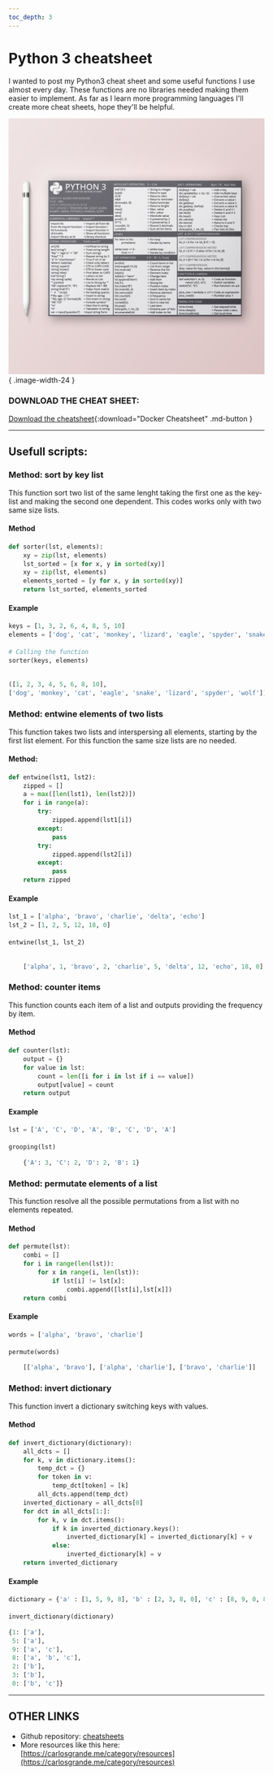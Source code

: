 ```yaml
---
toc_depth: 3
---
```


# Python 3 cheatsheet

I wanted to post my Python3 cheat sheet and some useful functions I use almost every day. These functions are no libraries needed making them easier to implement. As far as I learn more programming languages I'll create more cheat sheets, hope they'll be helpful.

![My Python 3 Cheat sheet](../../assets/images/resources/cheatsheet-python-portrait.png){ .image-width-24 }


### DOWNLOAD THE CHEAT SHEET:

[Download the cheatsheet](../../assets/docs/cheatsheet-python.pdf){:download="Docker Cheatsheet" .md-button }

---

## Usefull scripts:

### Method: sort by key list

This function sort two list of the same lenght taking the first one as the key-list and making the second one dependent.
This codes works only with two same size lists.

#### Method

```py
def sorter(lst, elements):
    xy = zip(lst, elements)
    lst_sorted = [x for x, y in sorted(xy)]
    xy = zip(lst, elements)
    elements_sorted = [y for x, y in sorted(xy)]
    return lst_sorted, elements_sorted
```

#### Example

```py
keys = [1, 3, 2, 6, 4, 8, 5, 10]
elements = ['dog', 'cat', 'monkey', 'lizard', 'eagle', 'spyder', 'snake', 'wolf']

# Calling the function
sorter(keys, elements)
```

```py title="output"

([1, 2, 3, 4, 5, 6, 8, 10],
['dog', 'monkey', 'cat', 'eagle', 'snake', 'lizard', 'spyder', 'wolf'])
```

### Method: entwine elements of two lists

This function takes two lists and interspersing all elements, starting by the first list element. For this function the same size lists are no needed.

#### Method:

```py
def entwine(lst1, lst2):
    zipped = []
    a = max([len(lst1), len(lst2)])
    for i in range(a):
        try:
            zipped.append(lst1[i])
        except:
            pass
        try:
            zipped.append(lst2[i])
        except:
            pass
    return zipped
```

#### Example


```py
lst_1 = ['alpha', 'bravo', 'charlie', 'delta', 'echo']
lst_2 = [1, 2, 5, 12, 18, 0]

entwine(lst_1, lst_2)
```

```py title="output"

    ['alpha', 1, 'bravo', 2, 'charlie', 5, 'delta', 12, 'echo', 18, 0]
```

### Method: counter items

This function counts each item of a list and outputs providing the frequency by item.

#### Method


```py
def counter(lst):
    output = {}
    for value in lst:
        count = len([i for i in lst if i == value])
        output[value] = count
    return output
```

#### Example

```py
lst = ['A', 'C', 'D', 'A', 'B', 'C', 'D', 'A']

grooping(lst)
```

```py title="Output"
    {'A': 3, 'C': 2, 'D': 2, 'B': 1}
```

### Method: permutate elements of a list

This function resolve all the possible permutations from a list with no elements repeated.

#### Method

```py
def permute(lst):
    combi = []
    for i in range(len(lst)):
        for x in range(i, len(lst)):
            if lst[i] != lst[x]:
                combi.append([lst[i],lst[x]])
    return combi
```

#### Example

```py
words = ['alpha', 'bravo', 'charlie']

permute(words)
```

```py title="Output"
    [['alpha', 'bravo'], ['alpha', 'charlie'], ['bravo', 'charlie']]
```

### Method: invert dictionary

This function invert a dictionary switching keys with values.

#### Method

```py
def invert_dictionary(dictionary):
    all_dcts = []
    for k, v in dictionary.items():
        temp_dct = {}
        for token in v:
            temp_dct[token] = [k]
        all_dcts.append(temp_dct)
    inverted_dictionary = all_dcts[0]
    for dct in all_dcts[1:]:
        for k, v in dct.items():
            if k in inverted_dictionary.keys():
                inverted_dictionary[k] = inverted_dictionary[k] + v
            else:
                inverted_dictionary[k] = v
    return inverted_dictionary
```

#### Example

```py
dictionary = {'a' : [1, 5, 9, 8], 'b' : [2, 3, 8, 0], 'c' : [8, 9, 0, 8]}

invert_dictionary(dictionary)
```

```py title="output"
{1: ['a'],
 5: ['a'],
 9: ['a', 'c'],
 8: ['a', 'b', 'c'],
 2: ['b'],
 3: ['b'],
 0: ['b', 'c']}
```

---

## OTHER LINKS

- Github repository: [cheatsheets](https://github.com/charlstown/CodeCheatsheets)
- More resources like this here: [https://carlosgrande.me/category/resources](https://carlosgrande.me/category/resources)
